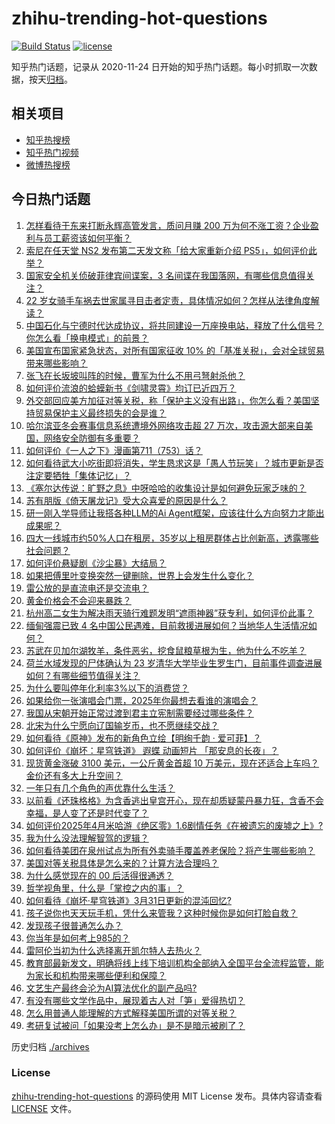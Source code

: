 # zhihu-trending-hot-questions

[![Build Status](https://github.com/justjavac/zhihu-trending-hot-questions/workflows/ci/badge.svg?branch=master)](https://github.com/justjavac/zhihu-trending-hot-questions/actions)
[![license](https://img.shields.io/github/license/justjavac/zhihu-trending-hot-questions)](https://github.com/justjavac/zhihu-trending-hot-questions/blob/master/LICENSE)

知乎热门话题，记录从 2020-11-24
日开始的知乎热门话题。每小时抓取一次数据，按天[归档](./archives)。

## 相关项目

- [知乎热搜榜](https://github.com/justjavac/zhihu-trending-top-search)
- [知乎热门视频](https://github.com/justjavac/zhihu-trending-hot-video)
- [微博热搜榜](https://github.com/justjavac/weibo-trending-hot-search)

## 今日热门话题

<!-- BEGIN -->
<!-- 最后更新时间 Fri Apr 04 2025 03:19:40 GMT+0800 (China Standard Time) -->

1. [怎样看待于东来打断永辉高管发言，质问月赚 200 万为何不涨工资？企业盈利与员工薪资该如何平衡？](https://www.zhihu.com/question/1891102694053213000)
1. [索尼在任天堂 NS2 发布第二天发文称「给大家重新介绍 PS5」，如何评价此举？](https://www.zhihu.com/question/1891153680570475000)
1. [国家安全机关侦破菲律宾间谍案，3 名间谍在我国落网，有哪些信息值得关注？](https://www.zhihu.com/question/1891085194280281000)
1. [22 岁女骑手车祸去世家属寻目击者定责，具体情况如何？怎样从法律角度解读？](https://www.zhihu.com/question/1891056597314269400)
1. [中国石化与宁德时代达成协议，将共同建设一万座换电站，释放了什么信号？你怎么看「换电模式」的前景？](https://www.zhihu.com/question/1890777673967579600)
1. [美国宣布国家紧急状态，对所有国家征收 10% 的「基准关税」，会对全球贸易带来哪些影响？](https://www.zhihu.com/question/1890995536515019300)
1. [张飞在长坂坡叫阵的时候，曹军为什么不用弓弩射杀他？](https://www.zhihu.com/question/1890892421891610400)
1. [如何评价流浪的蛤蟆新书《剑啸灵霄》均订已近四万？](https://www.zhihu.com/question/1890889630188032500)
1. [外交部回应美方加征对等关税，称「保护主义没有出路」，你怎么看？美国坚持贸易保护主义最终损失的会是谁？](https://www.zhihu.com/question/1891157257821053700)
1. [哈尔滨亚冬会赛事信息系统遭境外网络攻击超 27 万次，攻击源大部来自美国，网络安全防御有多重要？](https://www.zhihu.com/question/1891060333218592500)
1. [如何评价《一人之下》漫画第711（753）话？](https://www.zhihu.com/question/1891268947648677600)
1. [如何看待武大小吃街即将消失，学生恳求这是「愚人节玩笑」？城市更新是否注定要牺牲「集体记忆」？](https://www.zhihu.com/question/1890382894486225400)
1. [《塞尔达传说：旷野之息》中呀哈哈的收集设计是如何避免玩家乏味的？](https://www.zhihu.com/question/1888283697867882800)
1. [苏有朋版《倚天屠龙记》受大众喜爱的原因是什么？](https://www.zhihu.com/question/617050214)
1. [研一刚入学导师让我搭各种LLM的Ai Agent框架，应该往什么方向努力才能出成果呢？](https://www.zhihu.com/question/668128319)
1. [四大一线城市约50%人口在租房，35岁以上租房群体占比创新高，透露哪些社会问题？](https://www.zhihu.com/question/1890718507672529000)
1. [如何评价悬疑剧《沙尘暴》大结局？](https://www.zhihu.com/question/1891103779824325400)
1. [如果把傅里叶变换突然一键删除，世界上会发生什么变化？](https://www.zhihu.com/question/13671804165)
1. [雷公放的是直流电还是交流电？](https://www.zhihu.com/question/1888321671884159000)
1. [黄金价格会不会迎来暴跌？](https://www.zhihu.com/question/1888685528414660600)
1. [杭州高二女生为解决雨天骑行难题发明“遮雨神器”获专利，如何评价此事？](https://www.zhihu.com/question/1890802717821207300)
1. [缅甸强震已致 4 名中国公民遇难，目前救援进展如何？当地华人生活情况如何？](https://www.zhihu.com/question/1890009180531816400)
1. [苏武在贝加尔湖牧羊，条件恶劣，挖食鼠粮草根为生，他为什么不吃羊？](https://www.zhihu.com/question/25483987)
1. [荷兰水域发现的尸体确认为 23 岁清华大学毕业生罗生门，目前事件调查进展如何？有哪些细节值得关注？](https://www.zhihu.com/question/1889340664812131800)
1. [为什么要叫停年化利率3%以下的消费贷？](https://www.zhihu.com/question/1889697306443489300)
1. [如果给你一张演唱会门票，2025年你最想去看谁的演唱会？](https://www.zhihu.com/question/14016910387)
1. [我国从宋朝开始正常过渡到君主立宪制需要经过哪些条件？](https://www.zhihu.com/question/1889071017692996000)
1. [北宋为什么宁愿向辽国输岁币，也不愿继续交战？](https://www.zhihu.com/question/11599426285)
1. [如何看待《原神》发布的新角色立绘【明绚千韵 · 爱可菲】？](https://www.zhihu.com/question/1890104840731989200)
1. [如何评价《崩坏：星穹铁道》 遐蝶 动画短片 「那安息的长夜」？](https://www.zhihu.com/question/1890019520275526000)
1. [现货黄金涨破 3100 美元，一公斤黄金首超 10 万美元，现在还适合上车吗？金价还有多大上升空间？](https://www.zhihu.com/question/1890333731467809800)
1. [一年只有几个角色的声优靠什么生活？](https://www.zhihu.com/question/1889187621453932000)
1. [以前看《还珠格格》为含香逃出皇宫开心，现在却质疑蒙丹暴力狂，含香不会幸福，是人变了还是时代变了？](https://www.zhihu.com/question/1889948335261086500)
1. [如何评价2025年4月米哈游《绝区零》1.6剧情任务《在被遗忘的废墟之上》?](https://www.zhihu.com/question/1890859323137192400)
1. [我为什么没法理解智驾的逻辑？](https://www.zhihu.com/question/1890708698667651300)
1. [如何看待美团在泉州试点为所有外卖骑手覆盖养老保险？将产生哪些影响？](https://www.zhihu.com/question/1891103854474528300)
1. [美国对等关税具体是怎么来的？计算方法合理吗？](https://www.zhihu.com/question/1891053946275067100)
1. [为什么感觉现在的 00 后活得很通透？](https://www.zhihu.com/question/1889229479450244000)
1. [哲学视角里，什么是「掌控之内的事」？](https://www.zhihu.com/question/15484231477)
1. [如何看待《崩坏·星穹铁道》3月31日更新的混沌回忆?](https://www.zhihu.com/question/1890047181823644200)
1. [孩子说你也天天玩手机，凭什么来管我？这种时候你是如何打脸自救？](https://www.zhihu.com/question/1890502015483884500)
1. [发现孩子很普通怎么办？](https://www.zhihu.com/question/412620700)
1. [你当年是如何考上985的？](https://www.zhihu.com/question/1889412430439904000)
1. [雷阿伦当初为什么选择离开凯尔特人去热火？](https://www.zhihu.com/question/23692643)
1. [教育部最新发文，明确将线上线下培训机构全部纳入全国平台全流程监管，能为家长和机构带来哪些便利和保障？](https://www.zhihu.com/question/1888593085086283000)
1. [文艺生产最终会沦为AI算法优化的副产品吗?](https://www.zhihu.com/question/1889938258156316700)
1. [有没有哪些文学作品中，展现着古人对「笋」爱得热切？](https://www.zhihu.com/question/14603302579)
1. [怎么用普通人能理解的方式解释美国所谓的对等关税？](https://www.zhihu.com/question/1891056024426870800)
1. [考研复试被问「如果没考上怎么办」是不是暗示被刷了？](https://www.zhihu.com/question/1888229282859422500)

<!-- END -->

历史归档 [./archives](./archives)

### License

[zhihu-trending-hot-questions](https://github.com/justjavac/zhihu-trending-hot-questions)
的源码使用 MIT License 发布。具体内容请查看 [LICENSE](./LICENSE) 文件。
